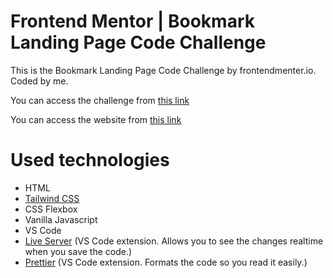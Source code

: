 # Frontend Mentor | Bookmark Landing Page Code Challenge

This is the Bookmark Landing Page Code Challenge by frontendmenter.io. Coded by me.

You can access the challenge from <a href="https://www.frontendmentor.io/challenges/bookmark-landing-page-5d0b588a9edda32581d29158" target="_blank">this link</a>

You can access the website from <a href="https://fatihcaen-url-shortening-api.netlify.app/" target="_blank">this link</a>

# Used technologies

- HTML
- <a href="https://tailwindcss.com">Tailwind CSS</a>
- CSS Flexbox
- Vanilla Javascript
- VS Code
- <a href="https://marketplace.visualstudio.com/items?itemName=ritwickdey.LiveServer" target="_blank">Live Server</a> (VS Code extension. Allows you to see the changes realtime when you save the code.)
- <a href="https://marketplace.visualstudio.com/items?itemName=esbenp.prettier-vscode" target="_blank">Prettier</a> (VS Code extension. Formats the code so you read it easily.)
